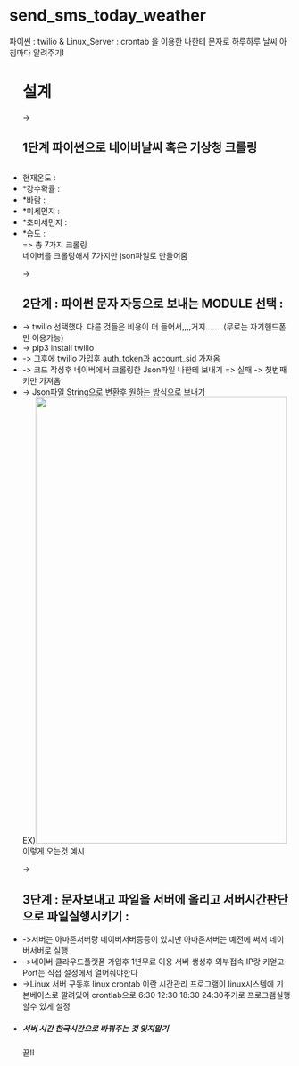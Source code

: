 # send_sms_today_weather
파이썬 : twilio &amp; Linux_Server : crontab 을 이용한 나한테 문자로 하루하루 날씨 아침마다 알려주기!

<ul><h1>설계</h1>
 <div>-> <h2>1단계 파이썬으로 네이버날씨 혹은 기상청 크롤링<h2></div>
    <li>현재온도 : </li>
    <li>*강수확률 :</li>
    <li>*바람 :</li>
    <li>*미세먼지 :</li>
 <li>*초미세먼지 :</li>
 <li>*습도 :  </li>  => 총 7가지 크롤링 
 <div></div>
    네이버를 크롤링해서 7가지만 json파일로 만들어줌 
  <div></div>
 </ul>
  <ul>
 <div>-> <h2>2단계 : 파이썬 문자 자동으로 보내는 MODULE 선택 :</h2></div>
 <li>-> twilio 선택했다. 다른 것들은 비용이 더 들어서,,,,거지........(무료는 자기핸드폰만 이용가능)</li>
 <li>-> pip3 install twilio</li>
 <li>-> 그후에 twilio 가입후 auth_token과 account_sid 가져옴</li>
 <li> -> 코드 작성후 네이버에서 크롤링한 Json파일 나한테 보내기 => 실패 -> 첫번째 키만 가져옴</li>
 <li>-> Json파일 String으로 변환후 원하는 방식으로 보내기</li>
      EX)<img src=https://user-images.githubusercontent.com/40743105/159710416-7a025098-dfc7-404b-b8b4-fb0cef716dac.png 
               width="450" height="800">
  <div>이렇게 오는것 예시</div>
</ul>
  <ul><div>-> <h2>3단계 : 문자보내고 파일을 서버에 올리고 서버시간판단으로 파일실행시키기 :</h2></div>
   <li>->서버는 아마존서버랑 네이버서버등등이 있지만 아마존서버는 예전에 써서 네이버서버로 실행</li>
   <li>->네이버 클라우드플랫폼 가입후 1년무료 이용 서버 생성후 외부접속 IP랑 키얻고 Port는 직접 설정에서 열어줘야한다</li>
   <li>->Linux 서버 구동후 linux crontab 이란 시간관리 프로그램이 linux시스템에 기본베이스로 깔려있어 crontlab으로 6:30 12:30 18:30 24:30주기로 프로그램실행할수 있게 설정</li>
   <li><h5>서버 시간 한국시간으로 바꿔주는 것 잊지말기</h5></li>
   
   
 
   끝!!
   
   
